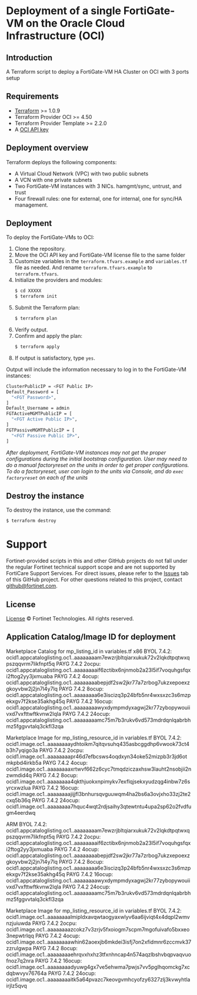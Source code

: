 # Deployment of a single FortiGate-VM on the Oracle Cloud Infrastructure (OCI)
## Introduction
A Terraform script to deploy a FortiGate-VM HA Cluster on OCI with 3 ports setup

## Requirements
* [Terraform](https://learn.hashicorp.com/terraform/getting-started/install.html) >= 1.0.9
* Terraform Provider OCI >= 4.50
* Terraform Provider Template >= 2.2.0
* A [OCI API key](https://docs.cloud.oracle.com/en-us/iaas/Content/API/Concepts/apisigningkey.htm)

## Deployment overview
Terraform deploys the following components:
   - A Virtual Cloud Network (VPC) with two public subnets
   - A VCN with one private subnets
   - Two FortiGate-VM instances with 3 NICs.  hamgmt/sync, untrust, and trust 
   - Four firewall rules: one for external, one for internal, one for sync/HA management.

## Deployment
To deploy the FortiGate-VMs to OCI:
1. Clone the repository.
2. Move the OCI API key and FortiGate-VM license file to the same folder
3. Customize variables in the `terraform.tfvars.example` and `variables.tf` file as needed.  And rename `terraform.tfvars.example` to `terraform.tfvars`.
4. Initialize the providers and modules:
   ```sh
   $ cd XXXXX
   $ terraform init
    ```
5. Submit the Terraform plan:
   ```sh
   $ terraform plan
   ```
6. Verify output.
7. Confirm and apply the plan:
   ```sh
   $ terraform apply
   ```
8. If output is satisfactory, type `yes`.

Output will include the information necessary to log in to the FortiGate-VM instances:
```sh
ClusterPublicIP = <FGT Public IP>
Default_Password = [
  "<FGT Password>",
]
Default_Username = admin
FGTActiveMGMTPublicIP = [
  "<FGT Active Public IP>",
]
FGTPassiveMGMTPublicIP = [
  "<FGT Passive Public IP>",
]
```
*After deployment, FortiGate-VM instances may not get the proper configurations during the initial bootstrap configuration. 
User may need to do a manual factoryreset on the units in order to get proper configurations.  To do a factoryreset, user can
login to the units via Console, and do `exec factoryreset` on each of the units*

## Destroy the instance
To destroy the instance, use the command:
```sh
$ terraform destroy
```

# Support
Fortinet-provided scripts in this and other GitHub projects do not fall under the regular Fortinet technical support scope and are not supported by FortiCare Support Services.
For direct issues, please refer to the [Issues](https://github.com/fortinet/fortigate-terraform-deploy/issues) tab of this GitHub project.
For other questions related to this project, contact [github@fortinet.com](mailto:github@fortinet.com).

## License
[License](https://github.com/fortinet/fortigate-terraform-deploy/blob/master/LICENSE) © Fortinet Technologies. All rights reserved.


## Application Catalog/Image ID for deployment
Marketplace Catalog for mp_listing_id in variables.tf
x86
BYOL 7.4.2: ocid1.appcataloglisting.oc1..aaaaaaaam7ewzrjbltqiarxukuk72v2lqkdtpqtwxqpszqqvrm7likfnpt5q
PAYG 7.4.2 2ocpu: ocid1.appcataloglisting.oc1..aaaaaaaaif6zctibx6njnmob2a23l5if7voquhgsfqxi2ftog2yy3jxmuaba
PAYG 7.4.2 4ocup: ocid1.appcataloglisting.oc1..aaaaaaaabepjdf2sw2jkr77a7zrbog7ukzxepoexzgkoyvbw2j2jn7l4y7lq
PAYG 7.4.2 8ocup: ocid1.appcataloglisting.oc1..aaaaaaaa6e3iscizq3p24bfb5nr4wxsxzc3s6mzpekxgv7f2kse35akhg45q
PAYG 7.4.2 16ocup: ocid1.appcataloglisting.oc1..aaaaaaaawyxdympmdyxagwj2kr77zybopywouiivxd7vxfttwftkvnw2lqla
PAYG 7.4.2 24ocup: ocid1.appcataloglisting.oc1..aaaaaaaamc75m7b3rukv6vd573mdrdqnlqabrbhmz5fggvvtalq3ckfl3zqa

Marketplace Image for mp_listing_resource_id in variables.tf
BYOL 7.4.2:  ocid1.image.oc1..aaaaaaaaydhtoikm7qitqvsuhq435asbcggdhp6vwook73ct4b3h7yqigo3a
PAYG 7.4.2 2ocpu: ocid1.image.oc1..aaaaaaaapr46d7efbcsws4oqdxyn34oke52mizpb3r3jd6otmkpbd4irkb5a
PAYG 7.4.2 4ocup: ocid1.image.oc1..aaaaaaaaxrtwvf662z6cyc7tmqdziczaxhsw3lauht2nsobjii2nzwmdid4q
PAYG 7.4.2 8ocup: ocid1.image.oc1..aaaaaaaa4qkthjuokxnpimykv7exflqjsekxyudzqg4inbw7z6syrcxwzlua
PAYG 7.4.2 16ocup: ocid1.image.oc1..aaaaaaaajijjfl3bnhursqvguuwqm4ha2bs6a3ovjxho33zj2te2cxq5b36q
PAYG 7.4.2 24ocup: ocid1.image.oc1..aaaaaaaa7hquc4wqt2rdjsaihy3qtewtntu4upa2sp62o2fvdfugm4eerdwq


ARM
BYOL 7.4.2: ocid1.appcataloglisting.oc1..aaaaaaaam7ewzrjbltqiarxukuk72v2lqkdtpqtwxqpszqqvrm7likfnpt5q
PAYG 7.4.2 2ocpu:  ocid1.appcataloglisting.oc1..aaaaaaaaif6zctibx6njnmob2a23l5if7voquhgsfqxi2ftog2yy3jxmuaba
PAYG 7.4.2 4ocup:  ocid1.appcataloglisting.oc1..aaaaaaaabepjdf2sw2jkr77a7zrbog7ukzxepoexzgkoyvbw2j2jn7l4y7lq
PAYG 7.4.2 8ocup:  ocid1.appcataloglisting.oc1..aaaaaaaa6e3iscizq3p24bfb5nr4wxsxzc3s6mzpekxgv7f2kse35akhg45q
PAYG 7.4.2 16ocup: ocid1.appcataloglisting.oc1..aaaaaaaawyxdympmdyxagwj2kr77zybopywouiivxd7vxfttwftkvnw2lqla
PAYG 7.4.2 24ocup: ocid1.appcataloglisting.oc1..aaaaaaaamc75m7b3rukv6vd573mdrdqnlqabrbhmz5fggvvtalq3ckfl3zqa

Marketplace Image for mp_listing_resource_id in variables.tf
BYOL 7.4.2: ocid1.image.oc1..aaaaaaaalmipldxavqwtaogyaxwlyv6aa6ijviqt4x4dqpl2wmvnzjuiuwda
PAYG 7.4.2 2ocpu: ocid1.image.oc1..aaaaaaaazcokz7v3zrjv5fxoiogm7scpm7mgofuivafo5bxxeo3nepwtrlqq
PAYG 7.4.2 4ocup: ocid1.image.oc1..aaaaaaaawhin62aoexjb6mkdei3isfj7on2xfidmnr6zccmvk37zzrulgwpa
PAYG 7.4.2 8ocup: ocid1.image.oc1..aaaaaaaaehrqvxhxhz3tfxnhncap4n574aqzlbshvbqpvaqvuofnoz7q2nra
PAYG 7.4.2 16ocup: ocid1.image.oc1..aaaaaaaadyuwg4gx7ve5ehwma7pwjs7vv5pglhqomckg7xcdqbwvyv76764a
PAYG 7.4.2 24ocup: ocid1.image.oc1..aaaaaaaaitk5a64pvazc7keovgvmhcyofzy6327zlj3kvwyhtlairjlz5qvq

